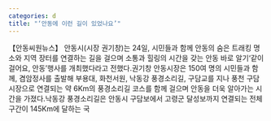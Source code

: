 ```yaml
---
categories: d
title: "‘안동에 이런 길이 있었나요’"
---
```

【안동씨원뉴스】 안동시(시장 권기창)는 24일, 시민들과 함께 안동의 숨은 트래킹 명소와 지역 장터를 연결하는 길을 걸으며 소통과 힐링의 시간을 갖는 안동 바로 알기‘같이 걸어요, 안동’행사를 개최했다라고 전했다.권기창 안동시장은 150여 명의 시민들과 함께, 겸암정사를 출발해 부용대, 화천서원, 낙동강 풍경소리길, 구담교를 지나 풍천 구담시장으로 연결되는 약 6Km의 풍경소리길 코스를 함께 걸으며 안동을 더욱 알아가는 시간을 가졌다.낙동강 풍경소리길은 안동시 구담보에서 고령군 달성보까지 연결되는 전체 구간이 145Km에 달하는 국